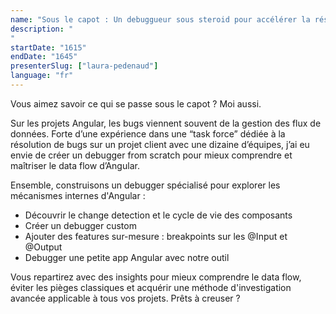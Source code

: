 ```yaml
---
name: "Sous le capot : Un debuggueur sous steroid pour accélérer la résolution de bug"
description: "
"
startDate: "1615"
endDate: "1645"
presenterSlug: ["laura-pedenaud"]
language: "fr"
---
```


Vous aimez savoir ce qui se passe sous le capot ? Moi aussi.

Sur les projets Angular, les bugs viennent souvent de la gestion des flux de données. Forte d’une expérience dans une “task force” dédiée à la résolution de bugs sur un projet client avec une dizaine d’équipes, j’ai eu envie de créer un debugger from scratch pour mieux comprendre et maîtriser le data flow d’Angular.

Ensemble, construisons un debugger spécialisé pour explorer les mécanismes internes d'Angular :

- Découvrir le change detection et le cycle de vie des composants
- Créer un debugger custom
- Ajouter des features sur-mesure : breakpoints sur les @Input et @Output
- Debugger une petite app Angular avec notre outil

Vous repartirez avec des insights pour mieux comprendre le data flow, éviter les pièges classiques et acquérir une méthode d'investigation avancée applicable à tous vos projets. Prêts à creuser ?

